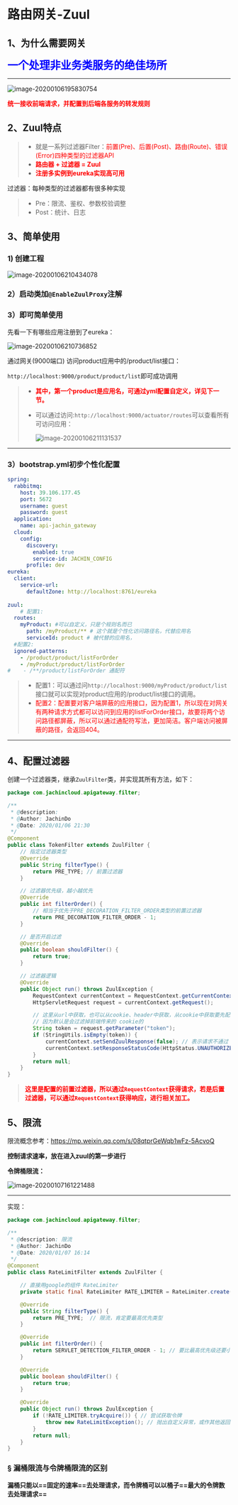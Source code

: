 # 路由网关-Zuul

## 1、为什么需要网关

**<font color='blue' size = 5>一个处理非业务类服务的绝佳场所</font>**

------

![image-20200106195830754](../PicSource/image-20200106195830754.png)

**<font color='red'>统一接收前端请求，并配置到后端各服务的转发规则</font>**



## 2、Zuul特点

> - 就是一系列过滤器Filter：<font color='red'>前置(Pre)、后置(Post)、路由(Route)、错误(Error)四种类型的过滤器API</font>
> - **<font color='red'>路由器 + 过滤器 = Zuul</font>**
> - **<font color='red'>注册多实例到eureka实现高可用</font>**



过滤器：每种类型的过滤器都有很多种实现

> - Pre：限流、鉴权、参数校验调整
> - Post：统计、日志



## 3、简单使用

### 1) 创建工程



![image-20200106210434078](../PicSource/image-20200106210434078.png)

### 2）启动类加`@EnableZuulProxy`注解



### 3）即可简单使用

先看一下有哪些应用注册到了eureka：

![image-20200106210736852](../PicSource/image-20200106210736852.png)



通过网关(9000端口) 访问product应用中的/product/list接口：

`http://localhost:9000/product/product/list`即可成功调用

> - **<font color='red'>其中，第一个product是应用名，可通过yml配置自定义，详见下一节。</font>**
>
> - 可以通过访问:`http://localhost:9000/actuator/routes`可以查看所有可访问应用：
>
>   ![image-20200106211131537](../PicSource/image-20200106211131537.png)



------



### 3）bootstrap.yml初步个性化配置

```yml
spring:
  rabbitmq:
    host: 39.106.177.45
    port: 5672
    username: guest
    password: guest
  application:
    name: api-jachin_gateway
  cloud:
    config:
      discovery:
        enabled: true
        service-id: JACHIN_CONFIG
      profile: dev
eureka:
  client:
    service-url:
      defaultZone: http://localhost:8761/eureka
      
zuul:
	# 配置1:
  routes:
    myProduct: #可以自定义，只是个规则名而已
      path: /myProduct/** # 这个就是个性化访问路径名，代替应用名
      serviceId: product # 被代替的应用名，
  #配置2:
  ignored-patterns:
    - /product/product/listForOrder
    - /myProduct/product/listForOrder
#    - /**/product/listForOrder 通配符

```

> - 配置1：可以通过问`http://localhost:9000/myProduct/product/list`接口就可以实现对product应用的/product/list接口的调用。
> - <font color='red'>配置2：配置要对客户端屏蔽的应用接口，因为配置1，所以现在对网关有两种请求方式都可以访问到应用的listForOrder接口，故要将两个访问路径都屏蔽，所以可以通过通配符写法，更加简洁。客户端访问被屏蔽的路径，会返回404。</font>



------



## 4、配置过滤器

创建一个过滤器类，继承`ZuulFilter`类，并实现其所有方法，如下：

```java
package com.jachincloud.apigateway.filter;

/**
 * @description:
 * @Author: JachinDo
 * @Date: 2020/01/06 21:30
 */
@Component
public class TokenFilter extends ZuulFilter {
    // 指定过滤器类型
    @Override
    public String filterType() {
        return PRE_TYPE; // 前置过滤器
    }

    // 过滤器优先级，越小越优先
    @Override
    public int filterOrder() {
        // 相当于优先于PRE_DECORATION_FILTER_ORDER类型的前置过滤器
        return PRE_DECORATION_FILTER_ORDER - 1;
    }

    // 是否开启过滤
    @Override
    public boolean shouldFilter() {
        return true;
    }

    // 过滤器逻辑
    @Override
    public Object run() throws ZuulException {
        RequestContext currentContext = RequestContext.getCurrentContext();
        HttpServletRequest request = currentContext.getRequest();

        // 这里从url中获取，也可以从cookie、header中获取，从cookie中获取要先配置禁止敏感头过滤
        // 因为默认是会过滤掉前端传来的 cookie的
        String token = request.getParameter("token");
        if (StringUtils.isEmpty(token)) {
            currentContext.setSendZuulResponse(false); // 表示请求不通过
            currentContext.setResponseStatusCode(HttpStatus.UNAUTHORIZED.value()); // 设置响应状态码
        }
        return null;
    }
}
```

> **<font color='red'>这里是配置的前置过滤器，所以通过`RequestContext`获得请求，若是后置过滤器，可以通过`RequestContext`获得响应，进行相关加工。</font>**





## 5、限流

限流概念参考：https://mp.weixin.qq.com/s/08qtprGeWqb1wFz-5AcvoQ

**控制请求速率，放在进入zuul的第一步进行**

**令牌桶限流：**

![image-20200107161221488](../PicSource/image-20200107161221488.png)

------

实现：

```java
package com.jachincloud.apigateway.filter;

/**
 * @description: 限流
 * @Author: JachinDo
 * @Date: 2020/01/07 16:14
 */
@Component
public class RateLimitFilter extends ZuulFilter {

    // 直接用google的组件 RateLimiter
    private static final RateLimiter RATE_LIMITER = RateLimiter.create(100); // 每秒钟放几个令牌

    @Override
    public String filterType() {
        return PRE_TYPE;  // 限流，肯定要最高优先类型
    }

    @Override
    public int filterOrder() {
        return SERVLET_DETECTION_FILTER_ORDER - 1; // 要比最高优先级还要小
    }

    @Override
    public boolean shouldFilter() {
        return true;
    }

    @Override
    public Object run() throws ZuulException {
        if (!RATE_LIMITER.tryAcquire()) { // 尝试获取令牌
            throw new RateLimitException(); // 抛出自定义异常，或作其他返回给前端
        }
        return null;
    }
}
```



### &sect; 漏桶限流与令牌桶限流的区别

**漏桶只能以==固定的速率==去处理请求，而令牌桶可以以桶子==最大的令牌数去处理请求==**
